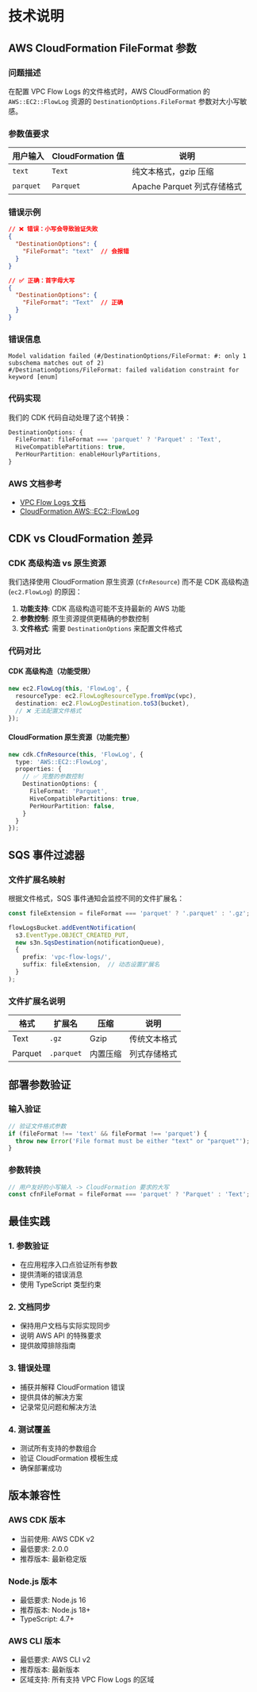 # 技术说明

## AWS CloudFormation FileFormat 参数

### 问题描述
在配置 VPC Flow Logs 的文件格式时，AWS CloudFormation 的 `AWS::EC2::FlowLog` 资源的 `DestinationOptions.FileFormat` 参数对大小写敏感。

### 参数值要求

| 用户输入 | CloudFormation 值 | 说明 |
|----------|-------------------|------|
| `text` | `Text` | 纯文本格式，gzip 压缩 |
| `parquet` | `Parquet` | Apache Parquet 列式存储格式 |

### 错误示例
```json
// ❌ 错误：小写会导致验证失败
{
  "DestinationOptions": {
    "FileFormat": "text"  // 会报错
  }
}

// ✅ 正确：首字母大写
{
  "DestinationOptions": {
    "FileFormat": "Text"  // 正确
  }
}
```

### 错误信息
```
Model validation failed (#/DestinationOptions/FileFormat: #: only 1 subschema matches out of 2)
#/DestinationOptions/FileFormat: failed validation constraint for keyword [enum]
```

### 代码实现
我们的 CDK 代码自动处理了这个转换：

```typescript
DestinationOptions: {
  FileFormat: fileFormat === 'parquet' ? 'Parquet' : 'Text',
  HiveCompatiblePartitions: true,
  PerHourPartition: enableHourlyPartitions,
}
```

### AWS 文档参考
- [VPC Flow Logs 文档](https://docs.aws.amazon.com/vpc/latest/userguide/flow-logs-s3.html#flow-logs-s3-path-format)
- [CloudFormation AWS::EC2::FlowLog](https://docs.aws.amazon.com/AWSCloudFormation/latest/UserGuide/aws-resource-ec2-flowlog.html)

## CDK vs CloudFormation 差异

### CDK 高级构造 vs 原生资源

我们选择使用 CloudFormation 原生资源 (`CfnResource`) 而不是 CDK 高级构造 (`ec2.FlowLog`) 的原因：

1. **功能支持**: CDK 高级构造可能不支持最新的 AWS 功能
2. **参数控制**: 原生资源提供更精确的参数控制
3. **文件格式**: 需要 `DestinationOptions` 来配置文件格式

### 代码对比

#### CDK 高级构造（功能受限）
```typescript
new ec2.FlowLog(this, 'FlowLog', {
  resourceType: ec2.FlowLogResourceType.fromVpc(vpc),
  destination: ec2.FlowLogDestination.toS3(bucket),
  // ❌ 无法配置文件格式
});
```

#### CloudFormation 原生资源（功能完整）
```typescript
new cdk.CfnResource(this, 'FlowLog', {
  type: 'AWS::EC2::FlowLog',
  properties: {
    // ✅ 完整的参数控制
    DestinationOptions: {
      FileFormat: 'Parquet',
      HiveCompatiblePartitions: true,
      PerHourPartition: false,
    }
  }
});
```

## SQS 事件过滤器

### 文件扩展名映射

根据文件格式，SQS 事件通知会监控不同的文件扩展名：

```typescript
const fileExtension = fileFormat === 'parquet' ? '.parquet' : '.gz';

flowLogsBucket.addEventNotification(
  s3.EventType.OBJECT_CREATED_PUT,
  new s3n.SqsDestination(notificationQueue),
  {
    prefix: 'vpc-flow-logs/',
    suffix: fileExtension,  // 动态设置扩展名
  }
);
```

### 文件扩展名说明

| 格式 | 扩展名 | 压缩 | 说明 |
|------|--------|------|------|
| Text | `.gz` | Gzip | 传统文本格式 |
| Parquet | `.parquet` | 内置压缩 | 列式存储格式 |

## 部署参数验证

### 输入验证
```typescript
// 验证文件格式参数
if (fileFormat !== 'text' && fileFormat !== 'parquet') {
  throw new Error('File format must be either "text" or "parquet"');
}
```

### 参数转换
```typescript
// 用户友好的小写输入 -> CloudFormation 要求的大写
const cfnFileFormat = fileFormat === 'parquet' ? 'Parquet' : 'Text';
```

## 最佳实践

### 1. 参数验证
- 在应用程序入口点验证所有参数
- 提供清晰的错误消息
- 使用 TypeScript 类型约束

### 2. 文档同步
- 保持用户文档与实际实现同步
- 说明 AWS API 的特殊要求
- 提供故障排除指南

### 3. 错误处理
- 捕获并解释 CloudFormation 错误
- 提供具体的解决方案
- 记录常见问题和解决方法

### 4. 测试覆盖
- 测试所有支持的参数组合
- 验证 CloudFormation 模板生成
- 确保部署成功

## 版本兼容性

### AWS CDK 版本
- 当前使用: AWS CDK v2
- 最低要求: 2.0.0
- 推荐版本: 最新稳定版

### Node.js 版本
- 最低要求: Node.js 16
- 推荐版本: Node.js 18+
- TypeScript: 4.7+

### AWS CLI 版本
- 最低要求: AWS CLI v2
- 推荐版本: 最新版本
- 区域支持: 所有支持 VPC Flow Logs 的区域